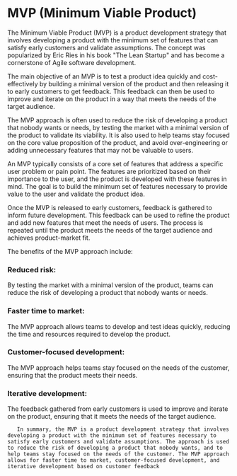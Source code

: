 # MVP (Minimum Viable Product)
The Minimum Viable Product (MVP) is a product development strategy that involves developing a product with the minimum set of features that can satisfy early customers and validate assumptions. The concept was popularized by Eric Ries in his book "The Lean Startup" and has become a cornerstone of Agile software development.

The main objective of an MVP is to test a product idea quickly and cost-effectively by building a minimal version of the product and then releasing it to early customers to get feedback. This feedback can then be used to improve and iterate on the product in a way that meets the needs of the target audience.

The MVP approach is often used to reduce the risk of developing a product that nobody wants or needs, by testing the market with a minimal version of the product to validate its viability. It is also used to help teams stay focused on the core value proposition of the product, and avoid over-engineering or adding unnecessary features that may not be valuable to users.

An MVP typically consists of a core set of features that address a specific user problem or pain point. The features are prioritized based on their importance to the user, and the product is developed with these features in mind. The goal is to build the minimum set of features necessary to provide value to the user and validate the product idea.

Once the MVP is released to early customers, feedback is gathered to inform future development. This feedback can be used to refine the product and add new features that meet the needs of users. The process is repeated until the product meets the needs of the target audience and achieves product-market fit.

The benefits of the MVP approach include:

### Reduced risk:  
  By testing the market with a minimal version of the product, teams can reduce the risk of developing a product that nobody wants or needs.

### Faster time to market: 
  The MVP approach allows teams to develop and test ideas quickly, reducing the time and resources required to develop the product.

### Customer-focused development: 
  The MVP approach helps teams stay focused on the needs of the customer, ensuring that the product meets their needs.

### Iterative development: 
  The feedback gathered from early customers is used to improve and iterate on the product, ensuring that it meets the needs of the target audience.

       In summary, the MVP is a product development strategy that involves developing a product with the minimum set of features necessary to satisfy early customers and validate assumptions. The approach is used to reduce the risk of developing a product that nobody wants, and to help teams stay focused on the needs of the customer. The MVP approach allows for faster time to market, customer-focused development, and iterative development based on customer feedback



